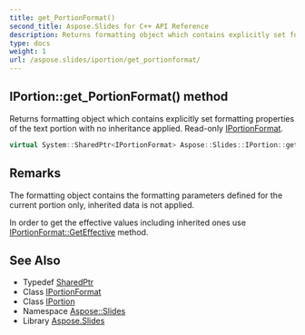 ```yaml
---
title: get_PortionFormat()
second_title: Aspose.Slides for C++ API Reference
description: Returns formatting object which contains explicitly set formatting properties of the text portion with no inheritance applied. Read-only IPortionFormat.
type: docs
weight: 1
url: /aspose.slides/iportion/get_portionformat/
---
```

## IPortion::get_PortionFormat() method


Returns formatting object which contains explicitly set formatting properties of the text portion with no inheritance applied. Read-only [IPortionFormat](../../iportionformat/).

```cpp
virtual System::SharedPtr<IPortionFormat> Aspose::Slides::IPortion::get_PortionFormat()=0
```

## Remarks


The formatting object contains the formatting parameters defined for the current portion only, inherited data is not applied.

In order to get the effective values including inherited ones use [IPortionFormat::GetEffective](../../iportionformat/geteffective/) method.
## See Also

* Typedef [SharedPtr](../../../system/sharedptr/)
* Class [IPortionFormat](../../iportionformat/)
* Class [IPortion](../)
* Namespace [Aspose::Slides](../../)
* Library [Aspose.Slides](../../../)